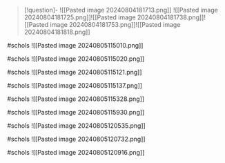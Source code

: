 
> [!question]- ![[Pasted image 20240804181713.png]]
> ![[Pasted image 20240804181725.png]]![[Pasted image 20240804181738.png]]![[Pasted image 20240804181753.png]]![[Pasted image 20240804181818.png]]


#schols 
![[Pasted image 20240805115010.png]]

#schols 
![[Pasted image 20240805115020.png]]

#schols 
![[Pasted image 20240805115121.png]]

#schols 
![[Pasted image 20240805115137.png]]

#schols 
![[Pasted image 20240805115328.png]]

#schols 
![[Pasted image 20240805115930.png]]

#schols 
![[Pasted image 20240805120535.png]]

#schols 
![[Pasted image 20240805120732.png]]

#schols 
![[Pasted image 20240805120916.png]]